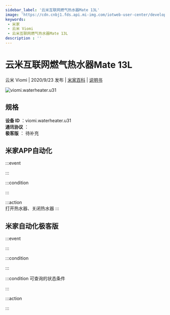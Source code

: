 ```yaml
---
sidebar_label: '云米互联网燃气热水器Mate 13L'
image: 'https://cdn.cnbj1.fds.api.mi-img.com/iotweb-user-center/developer_1679048479043preWW5Dq.png?GalaxyAccessKeyId=AKVGLQWBOVIRQ3XLEW&Expires=9223372036854775807&Signature=fWoJTRRMLbDEn9NmRBGUoCkCo3c='
keywords: 
 - 米家
 - 云米 Viomi
 - 云米互联网燃气热水器Mate 13L
description : ''
---
```

# 云米互联网燃气热水器Mate 13L

云米 Viomi | 2020/9/23 发布 | [米家百科](https://home.mi.com/webapp/content/baike/product/index.html?model=viomi.waterheater.u31) | [说明书](https://home.mi.com/views/introduction.html?model=viomi.waterheater.u31&region=cn)

![viomi.waterheater.u31](https://cdn.cnbj1.fds.api.mi-img.com/iotweb-user-center/developer_1679048479043preWW5Dq.png?GalaxyAccessKeyId=AKVGLQWBOVIRQ3XLEW&Expires=9223372036854775807&Signature=fWoJTRRMLbDEn9NmRBGUoCkCo3c=)

## 规格  
> 
**设备 ID** ：viomi.waterheater.u31  
**通讯协议** ：  
**极客版**  ： 待补充 


## 米家APP自动化  

:::event  

:::

:::condition  

:::

:::action   
打开热水器、关闭热水器
:::

## 米家自动化极客版  

:::event  

:::

:::condition  

:::

:::condition 可查询的状态条件  

:::

:::action  

:::

        
